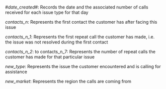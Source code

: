 #*date_created*#: Records the date and the associated number of calls received for each issue type for that day

*contacts_n*: Represents the first contact the customer has after facing this issue

*contacts_n_1*: Represents the first repeat call the customer has made, i.e. the issue was not resolved during the first contact

*contacts_n_2*: to contacts_n_7: Represents the number of repeat calls the customer has made for that particular issue

*new_type*: Represents the issue the customer encountered and is calling for assistance

*new_market*: Represents the region the calls are coming from
